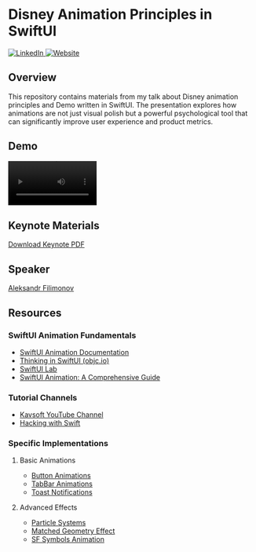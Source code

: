 # Disney Animation Principles in SwiftUI

<p>
  <a href="https://www.linkedin.com/in/alexfilimon/">
    <img src="https://img.shields.io/badge/LinkedIn-0072b1?style=for-the-badge&logo=linkedin&logoColor=white" alt="LinkedIn">
  </a>
  <a href="https://alexfilimon.dev">
    <img src="https://img.shields.io/badge/alexfilimon.dev-006400?style=for-the-badge&logoColor=white" alt="Website">
  </a>
</p>

## Overview
This repository contains materials from my talk about Disney animation principles and Demo written in SwiftUI. The presentation explores how animations are not just visual polish but a powerful psychological tool that can significantly improve user experience and product metrics.

## Demo
<video src='https://github.com/user-attachments/assets/5c15e730-1355-41d9-9ff5-8d20aa6f34ad' width="180px"></video>

## Keynote Materials
[Download Keynote PDF](Resources/Disney%20animations.pdf)

## Speaker
[Aleksandr Filimonov](https://alexfilimon.dev)

## Resources

### SwiftUI Animation Fundamentals
- [SwiftUI Animation Documentation](https://developer.apple.com/documentation/swiftui/animation)
- [Thinking in SwiftUI (objc.io)](https://www.objc.io/books/thinking-in-swiftui/)
- [SwiftUI Lab](https://swiftui-lab.com)
- [SwiftUI Animation: A Comprehensive Guide](https://fatbobman.com/en/posts/the_animation_mechanism_of_swiftui/)

### Tutorial Channels
- [Kavsoft YouTube Channel](https://www.youtube.com/@Kavsoft)
- [Hacking with Swift](https://www.hackingwithswift.com)

### Specific Implementations
1. Basic Animations
   - [Button Animations](https://www.youtube.com/watch?v=pJ2P6q7Pf98)
   - [TabBar Animations](https://www.youtube.com/watch?v=tL3n-G5gUZ4)
   - [Toast Notifications](https://www.youtube.com/watch?v=nQr6d9_yeG0)

2. Advanced Effects
   - [Particle Systems](https://kavsoft.dev/swiftui_4.0_particle_effect_apr23)
   - [Matched Geometry Effect](https://talk.objc.io/episodes/S01E257-matched-geometry-effect-part-1)
   - [SF Symbols Animation](https://www.hackingwithswift.com/quick-start/swiftui/how-to-animate-sf-symbols)
